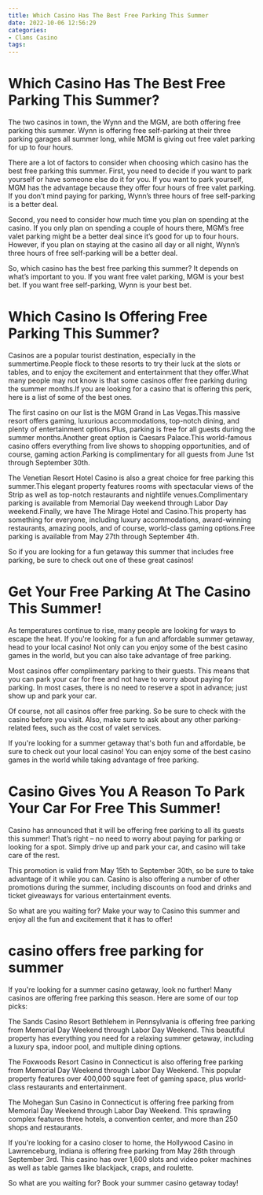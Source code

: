 ```yaml
---
title: Which Casino Has The Best Free Parking This Summer
date: 2022-10-06 12:56:29
categories:
- Clams Casino
tags:
---
```



#  Which Casino Has The Best Free Parking This Summer?

The two casinos in town, the Wynn and the MGM, are both offering free parking this summer. Wynn is offering free self-parking at their three parking garages all summer long, while MGM is giving out free valet parking for up to four hours.

There are a lot of factors to consider when choosing which casino has the best free parking this summer. First, you need to decide if you want to park yourself or have someone else do it for you. If you want to park yourself, MGM has the advantage because they offer four hours of free valet parking. If you don’t mind paying for parking, Wynn’s three hours of free self-parking is a better deal.

Second, you need to consider how much time you plan on spending at the casino. If you only plan on spending a couple of hours there, MGM’s free valet parking might be a better deal since it’s good for up to four hours. However, if you plan on staying at the casino all day or all night, Wynn’s three hours of free self-parking will be a better deal.

So, which casino has the best free parking this summer? It depends on what’s important to you. If you want free valet parking, MGM is your best bet. If you want free self-parking, Wynn is your best bet.

#  Which Casino Is Offering Free Parking This Summer?

Casinos are a popular tourist destination, especially in the summertime.People flock to these resorts to try their luck at the slots or tables, and to enjoy the excitement and entertainment that they offer.What many people may not know is that some casinos offer free parking during the summer months.If you are looking for a casino that is offering this perk, here is a list of some of the best ones.

The first casino on our list is the MGM Grand in Las Vegas.This massive resort offers gaming, luxurious accommodations, top-notch dining, and plenty of entertainment options.Plus, parking is free for all guests during the summer months.Another great option is Caesars Palace.This world-famous casino offers everything from live shows to shopping opportunities, and of course, gaming action.Parking is complimentary for all guests from June 1st through September 30th.

The Venetian Resort Hotel Casino is also a great choice for free parking this summer.This elegant property features rooms with spectacular views of the Strip as well as top-notch restaurants and nightlife venues.Complimentary parking is available from Memorial Day weekend through Labor Day weekend.Finally, we have The Mirage Hotel and Casino.This property has something for everyone, including luxury accommodations, award-winning restaurants, amazing pools, and of course, world-class gaming options.Free parking is available from May 27th through September 4th.

So if you are looking for a fun getaway this summer that includes free parking, be sure to check out one of these great casinos!

#  Get Your Free Parking At The Casino This Summer!

As temperatures continue to rise, many people are looking for ways to escape the heat. If you're looking for a fun and affordable summer getaway, head to your local casino! Not only can you enjoy some of the best casino games in the world, but you can also take advantage of free parking.

Most casinos offer complimentary parking to their guests. This means that you can park your car for free and not have to worry about paying for parking. In most cases, there is no need to reserve a spot in advance; just show up and park your car.

Of course, not all casinos offer free parking. So be sure to check with the casino before you visit. Also, make sure to ask about any other parking-related fees, such as the cost of valet services.

If you're looking for a summer getaway that's both fun and affordable, be sure to check out your local casino! You can enjoy some of the best casino games in the world while taking advantage of free parking.

#  Casino Gives You A Reason To Park Your Car For Free This Summer!

Casino has announced that it will be offering free parking to all its guests this summer! That’s right – no need to worry about paying for parking or looking for a spot. Simply drive up and park your car, and casino will take care of the rest.

This promotion is valid from May 15th to September 30th, so be sure to take advantage of it while you can. Casino is also offering a number of other promotions during the summer, including discounts on food and drinks and ticket giveaways for various entertainment events.

So what are you waiting for? Make your way to Casino this summer and enjoy all the fun and excitement that it has to offer!

#  casino offers free parking for summer

If you're looking for a summer casino getaway, look no further! Many casinos are offering free parking this season. Here are some of our top picks:

The Sands Casino Resort Bethlehem in Pennsylvania is offering free parking from Memorial Day Weekend through Labor Day Weekend. This beautiful property has everything you need for a relaxing summer getaway, including a luxury spa, indoor pool, and multiple dining options.

The Foxwoods Resort Casino in Connecticut is also offering free parking from Memorial Day Weekend through Labor Day Weekend. This popular property features over 400,000 square feet of gaming space, plus world-class restaurants and entertainment.

The Mohegan Sun Casino in Connecticut is offering free parking from Memorial Day Weekend through Labor Day Weekend. This sprawling complex features three hotels, a convention center, and more than 250 shops and restaurants.

If you're looking for a casino closer to home, the Hollywood Casino in Lawrenceburg, Indiana is offering free parking from May 26th through September 3rd. This casino has over 1,600 slots and video poker machines as well as table games like blackjack, craps, and roulette.

So what are you waiting for? Book your summer casino getaway today!